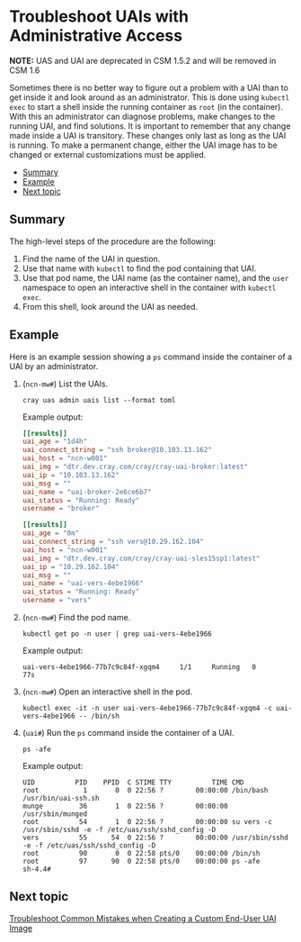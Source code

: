 # Troubleshoot UAIs with Administrative Access

**NOTE:** UAS and UAI are deprecated in CSM 1.5.2 and will be removed in CSM 1.6

Sometimes there is no better way to figure out a problem with a UAI than to get inside it and look around as an administrator. This is done using `kubectl exec` to start a shell
inside the running container as `root` (in the container). With this an administrator can diagnose problems, make changes to the running UAI, and find solutions. It is important
to remember that any change made inside a UAI is transitory. These changes only last as long as the UAI is running. To make a permanent change, either the UAI image has to be
changed or external customizations must be applied.

* [Summary](#summary)
* [Example](#example)
* [Next topic](#next-topic)

## Summary

The high-level steps of the procedure are the following:

1. Find the name of the UAI in question.
1. Use that name with `kubectl` to find the pod containing that UAI.
1. Use that pod name, the UAI name (as the container name), and the `user` namespace to open an interactive shell in the container with `kubectl exec`.
1. From this shell, look around the UAI as needed.

## Example

Here is an example session showing a `ps` command inside the container of a UAI by an administrator.

1. (`ncn-mw#`) List the UAIs.

    ```console
    cray uas admin uais list --format toml
    ```

    Example output:

    ```toml
    [[results]]
    uai_age = "1d4h"
    uai_connect_string = "ssh broker@10.103.13.162"
    uai_host = "ncn-w001"
    uai_img = "dtr.dev.cray.com/cray/cray-uai-broker:latest"
    uai_ip = "10.103.13.162"
    uai_msg = ""
    uai_name = "uai-broker-2e6ce6b7"
    uai_status = "Running: Ready"
    username = "broker"

    [[results]]
    uai_age = "0m"
    uai_connect_string = "ssh vers@10.29.162.104"
    uai_host = "ncn-w001"
    uai_img = "dtr.dev.cray.com/cray/cray-uai-sles15sp1:latest"
    uai_ip = "10.29.162.104"
    uai_msg = ""
    uai_name = "uai-vers-4ebe1966"
    uai_status = "Running: Ready"
    username = "vers"
    ```

1. (`ncn-mw#`) Find the pod name.

    ```console
    kubectl get po -n user | grep uai-vers-4ebe1966
    ```

    Example output:

    ```text
    uai-vers-4ebe1966-77b7c9c84f-xgqm4     1/1     Running   0          77s
    ```

1. (`ncn-mw#`) Open an interactive shell in the pod.

    ```console
    kubectl exec -it -n user uai-vers-4ebe1966-77b7c9c84f-xgqm4 -c uai-vers-4ebe1966 -- /bin/sh
    ```

1. (`uai#`) Run the `ps` command inside the container of a UAI.

    ```console
    ps -afe
    ```

    Example output:

    ```text
    UID          PID    PPID  C STIME TTY          TIME CMD
    root           1       0  0 22:56 ?        00:00:00 /bin/bash /usr/bin/uai-ssh.sh
    munge         36       1  0 22:56 ?        00:00:00 /usr/sbin/munged
    root          54       1  0 22:56 ?        00:00:00 su vers -c /usr/sbin/sshd -e -f /etc/uas/ssh/sshd_config -D
    vers          55      54  0 22:56 ?        00:00:00 /usr/sbin/sshd -e -f /etc/uas/ssh/sshd_config -D
    root          90       0  0 22:58 pts/0    00:00:00 /bin/sh
    root          97      90  0 22:58 pts/0    00:00:00 ps -afe
    sh-4.4#
    ```

## Next topic

[Troubleshoot Common Mistakes when Creating a Custom End-User UAI Image](Troubleshoot_Common_Mistakes_when_Creating_a_Custom_End-User_UAI_Image.md)
